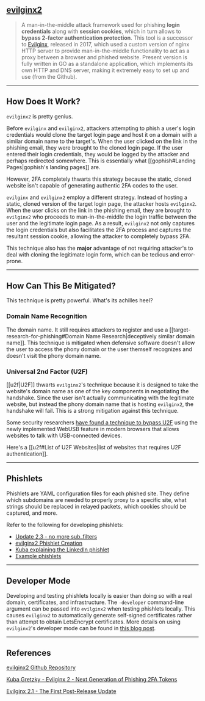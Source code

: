 ## [evilginx2](https://github.com/kgretzky/evilginx2)

> A man-in-the-middle attack framework used for phishing **login credentials** along with **session cookies**, which in turn allows to **bypass 2-factor authentication protection**. This tool is a successor to [Evilginx](https://github.com/kgretzky/evilginx), released in 2017, which used a custom version of nginx HTTP server to provide man-in-the-middle functionality to act as a proxy between a browser and phished website. Present version is fully written in GO as a standalone application, which implements its own HTTP and DNS server, making it extremely easy to set up and use (from the Github).

---

## How Does It Work?

`evilginx2` is pretty genius.

Before `evilginx` and `evilginx2`, attackers attempting to phish a user's login credentials would clone the target login page and host it on a domain with a similar domain name to the target's. When the user clicked on the link in the phishing email, they were brought to the cloned login page. If the user entered their login credentials, they would be logged by the attacker and perhaps redirected somewhere. This is essentially what [[gophish#Landing Pages|gophish's landing pages]] are.

However, 2FA completely thwarts this strategy because the static, cloned website isn't capable of generating authentic 2FA codes to the user.

`evilginx` and `evilginx2` employ a different strategy. Instead of hosting a static, cloned version of the target login page, the attacker hosts `evilginx2`. When the user clicks on the link in the phishing email, they are brought to `evilginx2` who proceeds to man-in-the-middle the login traffic between the user and the legitimate login page. As a result, `evilginx2` not only captures the login credentials but also facilitates the 2FA process and captures the resultant session cookie, allowing the attacker to completely bypass 2FA.

This technique also has the **major** advantage of not requiring attacker's to deal with cloning the legitimate login form, which can be tedious and error-prone.

---

## How Can This Be Mitigated?

This technique is pretty powerful. What's its achilles heel?

### Domain Name Recognition

The domain name. It still requires attackers to register and use a [[target-research-for-phishing#Domain Name Research|deceptively similar domain name]]. This technique is mitigated when defensive software doesn't allow the user to access the phony domain or the user themself recognizes and doesn't visit the phony domain name.

### Universal 2nd Factor (U2F)

[[u2f|U2F]] thwarts `evilginx2`'s technique because it is designed to take the website's domain name as one of the key components in negotiating the handshake. Since the user isn't actually communicating with the legitimate website, but instead the phony domain name that is hosting `evilginx2`, the handshake will fail. This is a strong mitigation against this technique.

Some security researchers [have found a technique to bypass U2F](https://www.wired.com/story/chrome-yubikey-phishing-webusb/) using the newly implemented WebUSB feature in modern browsers that allows websites to talk with USB-connected devices.

Here's a [[u2f#List of U2F Websites|list of websites that requires U2F authentication]].

---

## Phishlets

Phishlets are YAML configuration files for each phished site. They define which subdomains are needed to properly proxy to a specific site, what strings should be replaced in relayed packets, which cookies should be captured, and more.

Refer to the following for developing phishlets:
- [Update 2.3 - no more sub_filters](https://breakdev.org/evilginx-2-3-phishermans-dream/)
- [evilginx2 Phishlet Creation](https://mrturvey.co.uk/aiovg_videos/creating-custom-phishlets-for-evilginx2-2fa-bypass/)
- [Kuba explaining the LinkedIn phishlet](https://breakdev.org/evilginx-2-next-generation-of-phishing-2fa-tokens/)
- [Example phishlets](https://github.com/kgretzky/evilginx2/tree/master/phishlets)

---

## Developer Mode

Developing and testing phishlets locally is easier than doing so with a real domain, certificates, and infrastructure. The `-developer` command-line argument can be passed into `evilginx2` when testing phishlets locally. This causes `evilginx2` to automatically generate self-signed certificates rather than attempt to obtain LetsEncrypt certificates. More details on using `evilginx2`'s developer mode can be found in [this blog post](https://breakdev.org/evilginx-2-1-the-first-post-release-update/).

---

## References

[evilginx2 Github Repository](https://github.com/kgretzky/evilginx2)

[Kuba Gretzky - Evilginx 2 - Next Generation of Phishing 2FA Tokens](https://breakdev.org/evilginx-2-next-generation-of-phishing-2fa-tokens/)

[Evilginx 2.1 - The First Post-Release Update](https://breakdev.org/evilginx-2-1-the-first-post-release-update/)
